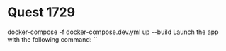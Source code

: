 # Quest 1729

docker-compose -f docker-compose.dev.yml up --build
Launch the app with the following command: ``
